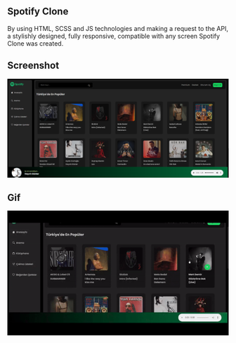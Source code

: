 ## Spotify Clone

By using HTML, SCSS and JS technologies and making a request to the API, a stylishly designed, fully responsive, compatible with any screen Spotify Clone was created.


## Screenshot

![](/images/screenS.png)


## Gif

![](/images/spotify.gif)


